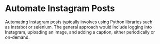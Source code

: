 # Automate Instagram Posts
Automating Instagram posts typically involves using Python libraries such as instabot or selenium. The general approach would include logging into Instagram, uploading an image, and adding a caption, either periodically or on-demand.
